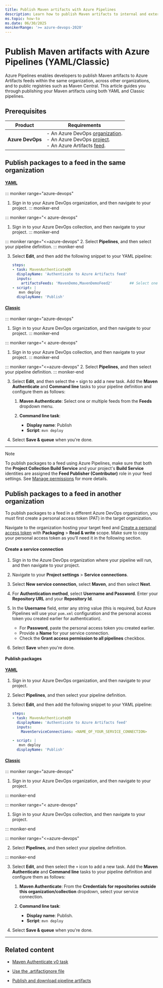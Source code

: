```yaml
---
title: Publish Maven artifacts with Azure Pipelines
description: Learn how to publish Maven artifacts to internal and external feed using Azure Pipelines.
ms.topic: how-to
ms.date: 06/30/2025
monikerRange: '>= azure-devops-2020'
---
```


# Publish Maven artifacts with Azure Pipelines (YAML/Classic)

Azure Pipelines enables developers to publish Maven artifacts to Azure Artifacts feeds within the same organization, across other organizations, and to public registries such as Maven Central. This article guides you through publishing your Maven artifacts using both YAML and Classic pipelines.

## Prerequisites

| **Product**        | **Requirements**   |
|--------------------|--------------------|
| **Azure DevOps**   | - An Azure DevOps [organization](../../organizations/accounts/create-organization.md).<br>- An Azure DevOps [project](../../organizations/projects/create-project.md).<br> - An Azure Artifacts [feed](../../artifacts/start-using-azure-artifacts.md#create-a-new-feed). |


## Publish packages to a feed in the same organization

#### [YAML](#tab/yaml/)

::: moniker range="azure-devops"
1. Sign in to your Azure DevOps organization, and then navigate to your project.
::: moniker-end

::: moniker range="< azure-devops"
1. Sign in to your Azure DevOps collection, and then navigate to your project.
::: moniker-end

::: moniker range="<=azure-devops"
2. Select **Pipelines**, and then select your pipeline definition. 
::: moniker-end

3. Select **Edit**, and then add the following snippet to your YAML pipeline:

    ```yml
    steps:
    - task: MavenAuthenticate@0
      displayName: 'Authenticate to Azure Artifacts feed'
      inputs:
        artifactsFeeds: 'MavenDemo,MavenDemoFeed2'        ## Select one or multiple feeds to authenticate with.
    - script: |
       mvn deploy
      displayName: 'Publish'
    ```

#### [Classic](#tab/classic/)

::: moniker range="azure-devops"
1. Sign in to your Azure DevOps organization, and then navigate to your project.
::: moniker-end

::: moniker range="< azure-devops"
1. Sign in to your Azure DevOps collection, and then navigate to your project.
::: moniker-end

::: moniker range="<=azure-devops"
2. Select **Pipelines**, and then select your pipeline definition. 
::: moniker-end

3. Select **Edit**, and then select the `+` sign to add a new task. Add the **Maven Authenticate** and **Command line** tasks to your pipeline definition and configure them as follows:

    1. **Maven Authenticate**: Select one or multiple feeds from the **Feeds** dropdown menu.

    1. **Command line task**:
        - **Display name**: Publish
        - **Script**: `mvn deploy`

4. Select **Save & queue** when you're done.   

---

> [!NOTE]
> To publish packages to a feed using Azure Pipelines, make sure that both the **Project Collection Build Service** and your project's **Build Service** identities are assigned the **Feed Publisher (Contributor)** role in your feed settings. See [Manage permissions](../../artifacts/feeds/feed-permissions.md#pipelines-permissions) for more details.

## Publish packages to a feed in another organization

To publish packages to a feed in a different Azure DevOps organization, you must first create a personal access token (PAT) in the target organization.

Navigate to the organization hosting your target feed and [Create a personal access token](../../organizations/accounts/use-personal-access-tokens-to-authenticate.md) with **Packaging** > **Read & write** scope. Make sure to copy your personal access token as you'll need it in the following section.

#### Create a service connection

1. Sign in to the Azure DevOps organization where your pipeline will run, and then navigate to your project.

1. Navigate to your **Project settings** > **Service connections**. 

1. Select **New service connection**, select **Maven**, and then select **Next**. 

1. For **Authentication method**, select **Username and Password**. Enter your **Repository URL** and your **Repository Id**.

1. In the **Username**  field, enter any string value (this is required, but Azure Pipelines will use your `pom.xml` configuration and the personal access token you created earlier for authentication). 
    - For **Password**, paste the personal access token you created earlier.
    - Provide a **Name** for your service connection.
    - Check the **Grant access permission to all pipelines** checkbox.

1. Select **Save** when you're done.

#### Publish packages

#### [YAML](#tab/yaml/)

1. Sign in to your Azure DevOps organization, and then navigate to your project.

1. Select **Pipelines**, and then select your pipeline definition.

1. Select **Edit**, and then add the following snippet to your YAML pipeline:

    ```yaml
    steps:
    - task: MavenAuthenticate@0
      displayName: 'Authenticate to Azure Artifacts feed'
      inputs:
        MavenServiceConnections: <NAME_OF_YOUR_SERVICE_CONNECTION> 
    
    - script: |
       mvn deploy
      displayName: 'Publish'
    ```

#### [Classic](#tab/classic/)

::: moniker range="azure-devops"

1. Sign in to your Azure DevOps organization, and then navigate to your project.

::: moniker-end

::: moniker range="< azure-devops"

1. Sign in to your Azure DevOps collection, and then navigate to your project.

::: moniker-end

::: moniker range="<=azure-devops"

2. Select **Pipelines**, and then select your pipeline definition. 

::: moniker-end

3. Select **Edit**, and then select the `+` icon to add a new task. Add the **Maven Authenticate** and **Command line** tasks to your pipeline definition and configure them as follows:

    1. **Maven Authenticate**: From the **Credentials for repositories outside this organization/collection** dropdown, select your service connection.

    1. **Command line task**:
        - **Display name**: Publish.
        - **Script**: `mvn deploy`

4. Select **Save & queue** when you're done.

- - -

## Related content

- [Maven Authenticate v0 task](/azure/devops/pipelines/tasks/reference/maven-authenticate-v0)

- [Use the .artifactignore file](../../artifacts/reference/artifactignore.md)

- [Publish and download pipeline artifacts](pipeline-artifacts.md)